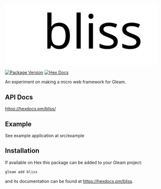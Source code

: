<img src="./assets/logo.svg" />

[![Package Version](https://img.shields.io/hexpm/v/gleam_web)](https://hex.pm/packages/bliss)
[![Hex Docs](https://img.shields.io/badge/hex-docs-ffaff3)](https://hexdocs.pm/bliss/)

An experiment on making a micro web framework for Gleam.

## API Docs

https://hexdocs.pm/bliss/

## Example

See example application at src/example

## Installation

If available on Hex this package can be added to your Gleam project:

```sh
gleam add bliss
```

and its documentation can be found at <https://hexdocs.pm/bliss>.
